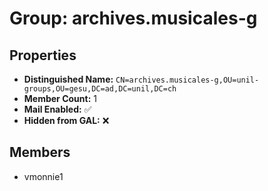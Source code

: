 # Group: archives.musicales-g

## Properties

- **Distinguished Name:** `CN=archives.musicales-g,OU=unil-groups,OU=gesu,DC=ad,DC=unil,DC=ch`
- **Member Count:** 1
- **Mail Enabled:** ✅
- **Hidden from GAL:** ❌

## Members

- vmonnie1
